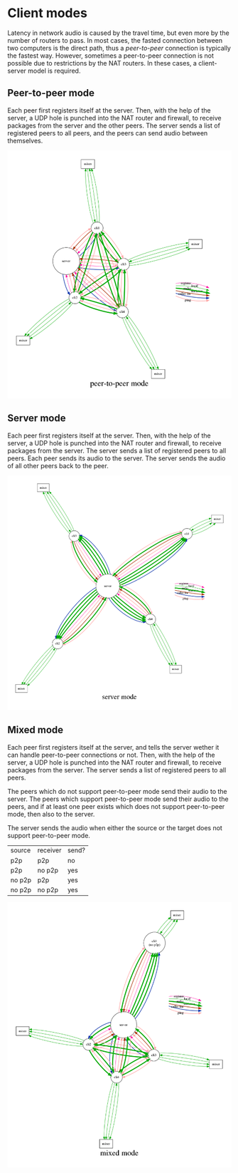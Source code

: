 # Client modes

Latency in network audio is caused by the travel time, but even more
by the number of routers to pass. In most cases, the fasted connection
between two computers is the direct path, thus a *peer-to-peer*
connection is typically the fastest way. However, sometimes a
peer-to-peer connection is not possible due to restrictions by the NAT
routers. In these cases, a client-server model is required.

## Peer-to-peer mode

Each peer first registers itself at the server. Then, with the help of
the server, a UDP hole is punched into the NAT router and firewall, to
receive packages from the server and the other peers. The server sends
a list of registered peers to all peers, and the peers can send audio
between themselves.

![network peer-to-peer](netw_p2p.png)

## Server mode

Each peer first registers itself at the server. Then, with the help of
the server, a UDP hole is punched into the NAT router and firewall, to
receive packages from the server. The server sends a list of
registered peers to all peers. Each peer sends its audio to the
server. The server sends the audio of all other peers back to the
peer.

![network server](netw_srv.png)

## Mixed mode

Each peer first registers itself at the server, and tells the server
wether it can handle peer-to-peer connections or not.  Then, with the
help of the server, a UDP hole is punched into the NAT router and
firewall, to receive packages from the server. The server sends a list
of registered peers to all peers.

The peers which do not support peer-to-peer mode send their audio to
the server. The peers which support peer-to-peer mode send their audio
to the peers, and if at least one peer exists which does not support
peer-to-peer mode, then also to the server.

The server sends the audio when either the source or the target does
not support peer-to-peer mode.


|   |   |   |
|---|---|---|
| source | receiver | send? |
| p2p    | p2p      | no    |
| p2p    | no p2p   | yes   |
| no p2p | p2p      | yes   |
| no p2p | no p2p   | yes   |


![network mixed](netw_mixed.png)

